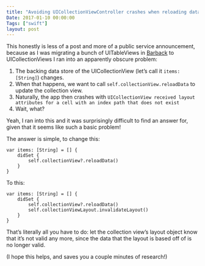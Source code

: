 ```yaml
---
title: "Avoiding UICollectionViewController crashes when reloading data"
Date: 2017-01-10 00:00:00
Tags: ["swift"]
layout: post
---
```


<p>This honestly is less of a post and more of a public service announcement, because as I was migrating a bunch of UITableViews in <a href="http://getbarback.com">Barback</a> to UICollectionViews I ran into an apparently obscure problem:</p>


<ol>
<li>The backing data store of the UICollectionView (let’s call it <code>items: [String]</code>) changes.</li>
<li>When that happens, we want to call <code>self.collectionView.reloadData</code> to update the collection view.</li>
<li>Naturally, the app then crashes with <code>UICollectionView received layout attributes for a cell with an index path that does not exist</code></li>
<li>Wait, what?</li>
</ol>


<p>Yeah, I ran into this and it was surprisingly difficult to find an answer for, given that it seems like such a basic problem!</p>


<p>The answer is simple, to change this:</p>


<pre><code>var items: [String] = [] {
    didSet {
        self.collectionView?.reloadData()
    }
}
</code></pre>


<p>To this:</p>


<pre><code>var items: [String] = [] {
    didSet {
        self.collectionView?.reloadData()
        self.collectionViewLayout.invalidateLayout()
    }
}
</code></pre>


<p>That’s literally all you have to do: let the collection view’s layout object know that it’s not valid any more, since the data that the layout is based off of is no longer valid.</p>


<p>(I hope this helps, and saves you a couple minutes of research!)</p>
	